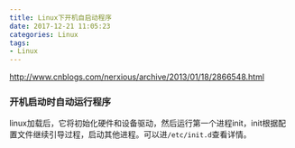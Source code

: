 ```yaml
---
title: Linux下开机自启动程序
date: 2017-12-21 11:05:23
categories: Linux
tags:
- Linux
---
```


http://www.cnblogs.com/nerxious/archive/2013/01/18/2866548.html

### 开机启动时自动运行程序

linux加载后，它将初始化硬件和设备驱动，然后运行第一个进程init，init根据配置文件继续引导过程，启动其他进程。可以进```/etc/init.d```查看详情。
